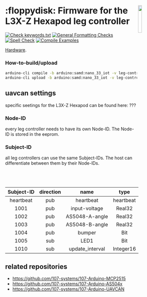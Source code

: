 <a href="https://107-systems.org/"><img align="right" src="https://raw.githubusercontent.com/107-systems/.github/main/logo/107-systems.png" width="15%"></a>
:floppydisk: Firmware for the L3X-Z Hexapod leg controller
==========================================================
[![Check keywords.txt](https://github.com/107-systems/l3xz-fw_leg-controller/actions/workflows/check-keywords-txt.yml/badge.svg)](https://github.com/107-systems/l3xz-fw_leg-controller/actions/workflows/check-keywords-txt.yml)
[![General Formatting Checks](https://github.com/107-systems/l3xz-fw_leg-controller/workflows/General%20Formatting%20Checks/badge.svg)](https://github.com/107-systems/l3xz-fw_leg-controller/actions?workflow=General+Formatting+Checks)
[![Spell Check](https://github.com/107-systems/l3xz-fw_leg-controller/workflows/Spell%20Check/badge.svg)](https://github.com/107-systems/l3xz-fw_leg-controller/actions?workflow=Spell+Check)
[![Compile Examples](https://github.com/107-systems/l3xz-fw_leg-controller/workflows/Compile/badge.svg)](https://github.com/107-systems/l3xz-fw_leg-controller/actions?workflow=Compile)

[Hardware](https://github.com/107-systems/l3xz-hw_leg-controller).

### How-to-build/upload
```bash
arduino-cli compile -b arduino:samd:nano_33_iot -v leg-controller
arduino-cli upload -b arduino:samd:nano_33_iot -v leg-controller -p /dev/ttyACM0
```

## uavcan settings

specific seetings for the L3X-Z Hexapod can be found here: ???

### Node-ID

every leg controller needs to have its own Node-ID. The Node-ID is stored in the eeprom.

### Subject-ID

all leg controllers can use the same Subject-IDs. The host can differentiate between them by their Node-IDs.

| **Subject-ID** | **direction** | **name**          | **type**    |
|:--------------:|:-------------:|:-----------------:|:-----------:|
| heartbeat      | pub           | heartbeat         | heartbeat   |
| 1001           | pub           | input-voltage     | Real32      |
| 1002           | pub           | AS5048-A-angle    | Real32      |
| 1003           | pub           | AS5048-B-angle    | Real32      |
| 1004           | pub           | bumper            | Bit         |
| 1005           | sub           | LED1              | Bit         |
| 1010           | sub           | update_interval   | Integer16   |

## related repositories
* https://github.com/107-systems/107-Arduino-MCP2515
* https://github.com/107-systems/107-Arduino-AS504x
* https://github.com/107-systems/107-Arduino-UAVCAN
